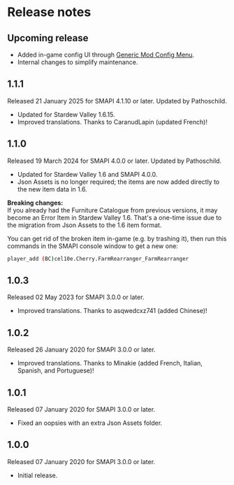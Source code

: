 ﻿# Release notes
## Upcoming release
- Added in-game config UI through [Generic Mod Config Menu](https://www.nexusmods.com/stardewvalley/mods/5098).
- Internal changes to simplify maintenance.

## 1.1.1
Released 21 January 2025 for SMAPI 4.1.10 or later. Updated by Pathoschild.

- Updated for Stardew Valley 1.6.15.
- Improved translations. Thanks to CaranudLapin (updated French)!

## 1.1.0
Released 19 March 2024 for SMAPI 4.0.0 or later. Updated by Pathoschild.

- Updated for Stardew Valley 1.6 and SMAPI 4.0.0.
- Json Assets is no longer required; the items are now added directly to the new item data in 1.6.

**Breaking changes:**  
If you already had the Furniture Catalogue from previous versions, it may become an Error Item in Stardew Valley 1.6.
That's a one-time issue due to the migration from Json Assets to the 1.6 item format.

You can get rid of the broken item in-game (e.g. by trashing it), then run this commands in the SMAPI console window to
get a new one:
```sh
player_add (BC)cel10e.Cherry.FarmRearranger_FarmRearranger
```

## 1.0.3
Released 02 May 2023 for SMAPI 3.0.0 or later.

- Improved translations. Thanks to asqwedcxz741 (added Chinese)!

## 1.0.2
Released 26 January 2020 for SMAPI 3.0.0 or later.

- Improved translations. Thanks to Minakie (added French, Italian, Spanish, and Portuguese)!

## 1.0.1
Released 07 January 2020 for SMAPI 3.0.0 or later.

- Fixed an oopsies with an extra Json Assets folder.

## 1.0.0
Released 07 January 2020 for SMAPI 3.0.0 or later.

- Initial release.
